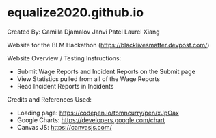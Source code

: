 # equalize2020.github.io

Created By:
Camilla Djamalov
Janvi Patel
Laurel Xiang

Website for the BLM Hackathon (https://blacklivesmatter.devpost.com/)

Website Overview / Testing Instructions:
  - Submit Wage Reports and Incident Reports on the Submit page
  - View Statistics pulled from all of the Wage Reports
  - Read Incident Reports in Incidents

Credits and References Used:
- Loading page: https://codepen.io/tomncurry/pen/xJpOax
- Google Charts: https://developers.google.com/chart
- Canvas JS: https://canvasjs.com/
